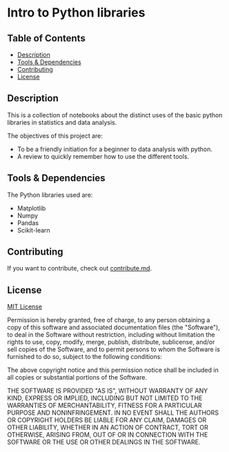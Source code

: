 # Intro to Python libraries

## Table of Contents

* [Description](#description)
* [Tools & Dependencies](#tools)
* [Contributing](#Contributing)
* [License](#License)

## Description

This is a collection of notebooks about the distinct uses of the basic python libraries in statistics and data analysis.

The objectives of this project are:

* To be a friendly initiation for a beginner to data analysis with python.
* A review to quickly remember how to use the different tools.

## Tools & Dependencies

The Python libraries used are:
* Matplotlib
* Numpy
* Pandas
* Scikit-learn

## Contributing

If you want to contribute, check out [contribute.md](contribute.md).

## License

[MIT License](LICENSE)

Permission is hereby granted, free of charge, to any person obtaining a copy of this software and associated documentation files (the "Software"), to deal in the Software without restriction, including without limitation the rights to use, copy, modify, merge, publish, distribute, sublicense, and/or sell copies of the Software, and to permit persons to whom the Software is furnished to do so, subject to the following conditions:

The above copyright notice and this permission notice shall be included in all copies or substantial portions of the Software.

THE SOFTWARE IS PROVIDED "AS IS", WITHOUT WARRANTY OF ANY KIND, EXPRESS OR IMPLIED, INCLUDING BUT NOT LIMITED TO THE WARRANTIES OF MERCHANTABILITY, FITNESS FOR A PARTICULAR PURPOSE AND NONINFRINGEMENT. IN NO EVENT SHALL THE AUTHORS OR COPYRIGHT HOLDERS BE LIABLE FOR ANY CLAIM, DAMAGES OR OTHER LIABILITY, WHETHER IN AN ACTION OF CONTRACT, TORT OR OTHERWISE, ARISING FROM, OUT OF OR IN CONNECTION WITH THE SOFTWARE OR THE USE OR OTHER DEALINGS IN THE SOFTWARE.


